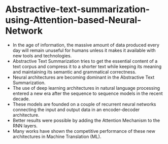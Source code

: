 # Abstractive-text-summarization-using-Attention-based-Neural-Network

- In the age of information, the massive amount of data produced every day will remain unuseful for humans unless it makes it available with new tools and technologies. 
- Abstractive Text Summarization tries to get the essential content of a text corpus and compress it to a shorter text while keeping its meaning and maintaining its semantic and grammatical correctness. 
- Neural architectures are becoming dominant in the Abstractive Text Summarization. 
- The use of deep learning architectures in natural language processing entered a new era after the sequence to sequence models in the recent decade. 
- These models are founded on a couple of recurrent neural networks connecting the input and output data in an encoder-decoder architecture. 
- Better results were possible by adding the Attention Mechanism to the RNN layers.
- Many works have shown the competitive performance of these new architectures in Machine Translation (ML). 
